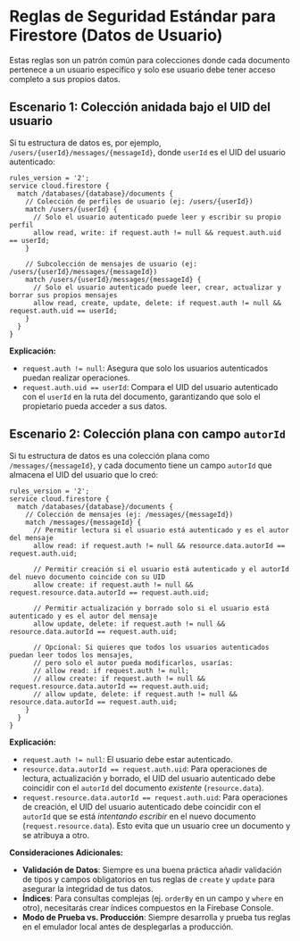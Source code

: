 # Reglas de Seguridad Estándar para Firestore (Datos de Usuario)

Estas reglas son un patrón común para colecciones donde cada documento pertenece a un usuario específico y solo ese usuario debe tener acceso completo a sus propios datos.

## Escenario 1: Colección anidada bajo el UID del usuario

Si tu estructura de datos es, por ejemplo, `/users/{userId}/messages/{messageId}`, donde `userId` es el UID del usuario autenticado:

```firestore
rules_version = '2';
service cloud.firestore {
  match /databases/{database}/documents {
    // Colección de perfiles de usuario (ej: /users/{userId})
    match /users/{userId} {
      // Solo el usuario autenticado puede leer y escribir su propio perfil
      allow read, write: if request.auth != null && request.auth.uid == userId;
    }

    // Subcolección de mensajes de usuario (ej: /users/{userId}/messages/{messageId})
    match /users/{userId}/messages/{messageId} {
      // Solo el usuario autenticado puede leer, crear, actualizar y borrar sus propios mensajes
      allow read, create, update, delete: if request.auth != null && request.auth.uid == userId;
    }
  }
}
```

**Explicación:**
*   `request.auth != null`: Asegura que solo los usuarios autenticados puedan realizar operaciones.
*   `request.auth.uid == userId`: Compara el UID del usuario autenticado con el `userId` en la ruta del documento, garantizando que solo el propietario pueda acceder a sus datos.

## Escenario 2: Colección plana con campo `autorId`

Si tu estructura de datos es una colección plana como `/messages/{messageId}`, y cada documento tiene un campo `autorId` que almacena el UID del usuario que lo creó:

```firestore
rules_version = '2';
service cloud.firestore {
  match /databases/{database}/documents {
    // Colección de mensajes (ej: /messages/{messageId})
    match /messages/{messageId} {
      // Permitir lectura si el usuario está autenticado y es el autor del mensaje
      allow read: if request.auth != null && resource.data.autorId == request.auth.uid;

      // Permitir creación si el usuario está autenticado y el autorId del nuevo documento coincide con su UID
      allow create: if request.auth != null && request.resource.data.autorId == request.auth.uid;

      // Permitir actualización y borrado solo si el usuario está autenticado y es el autor del mensaje
      allow update, delete: if request.auth != null && resource.data.autorId == request.auth.uid;

      // Opcional: Si quieres que todos los usuarios autenticados puedan leer todos los mensajes,
      // pero solo el autor pueda modificarlos, usarías:
      // allow read: if request.auth != null;
      // allow create: if request.auth != null && request.resource.data.autorId == request.auth.uid;
      // allow update, delete: if request.auth != null && resource.data.autorId == request.auth.uid;
    }
  }
}
```

**Explicación:**
*   `request.auth != null`: El usuario debe estar autenticado.
*   `resource.data.autorId == request.auth.uid`: Para operaciones de lectura, actualización y borrado, el UID del usuario autenticado debe coincidir con el `autorId` del documento *existente* (`resource.data`).
*   `request.resource.data.autorId == request.auth.uid`: Para operaciones de creación, el UID del usuario autenticado debe coincidir con el `autorId` que se está *intentando escribir* en el nuevo documento (`request.resource.data`). Esto evita que un usuario cree un documento y se atribuya a otro.

**Consideraciones Adicionales:**

*   **Validación de Datos**: Siempre es una buena práctica añadir validación de tipos y campos obligatorios en tus reglas de `create` y `update` para asegurar la integridad de tus datos.
*   **Índices**: Para consultas complejas (ej. `orderBy` en un campo y `where` en otro), necesitarás crear índices compuestos en la Firebase Console.
*   **Modo de Prueba vs. Producción**: Siempre desarrolla y prueba tus reglas en el emulador local antes de desplegarlas a producción.